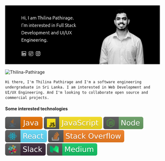![Thilina Pathirage](me.jpg)
<p align="left"> <img src="https://komarev.com/ghpvc/?username=Thilina-Pathirage&color=brightgreen" alt="Thilina-Pathirage" /> </p>

`Hi there, I'm Thilina Pathirage and I'm a software engineering undergraduate in Sri Lanka. I am interested in Web Development and UI/UX Engineering. And I'm looking to collaborate open source and commercial projects.`

#### Some interested technologies
[![java](./src/java.svg)](https://badges.aleen42.com/src/java.svg)
[![javascript](./src/javascript.svg)](https://badges.aleen42.com/src/javascript.svg)
[![node](./src/node.svg)](https://badges.aleen42.com/src/node.svg)
[![react](./src/react.svg)](https://badges.aleen42.com/src/react.svg)
[![stackoverflow](./src/stackoverflow.svg)](https://badges.aleen42.com/src/stackoverflow.svg)
[![slack](./src/slack.svg)](https://badges.aleen42.com/src/slack.svg)
[![medium](./src/medium.svg)](https://badges.aleen42.com/src/medium.svg)

